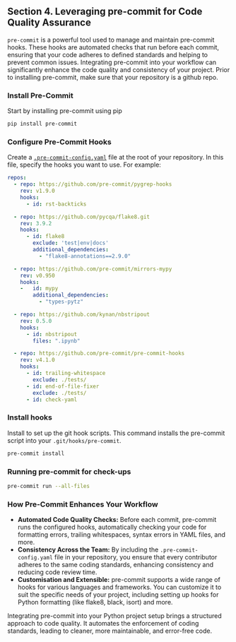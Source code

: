 Section 4. Leveraging pre-commit for Code Quality Assurance
---

`pre-commit` is a powerful tool used to manage and maintain pre-commit hooks.
These hooks are automated checks that run before each commit, ensuring that your
code adheres to defined standards and helping to prevent common issues.
Integrating pre-commit into your workflow can significantly enhance the code
quality and consistency of your project. Prior to installing pre-commit, make sure
that your repository is a github repo.

### Install Pre-Commit

Start by installing pre-commit using pip

```bash
pip install pre-commit
```
### Configure Pre-Commit Hooks

Create a [`.pre-commit-config.yaml`](../.pre-commit-config.yaml) file at the root of your repository. In this file,
specify the hooks you want to use. For example:

```yaml
repos:
  - repo: https://github.com/pre-commit/pygrep-hooks
    rev: v1.9.0
    hooks:
      - id: rst-backticks

  - repo: https://github.com/pycqa/flake8.git
    rev: 3.9.2
    hooks:
      - id: flake8
        exclude: 'test|env|docs'
        additional_dependencies:
          - "flake8-annotations==2.9.0"

  - repo: https://github.com/pre-commit/mirrors-mypy
    rev: v0.950
    hooks:
    -   id: mypy
        additional_dependencies:
          - "types-pytz"

  - repo: https://github.com/kynan/nbstripout
    rev: 0.5.0
    hooks:
      - id: nbstripout
        files: ".ipynb"

  - repo: https://github.com/pre-commit/pre-commit-hooks
    rev: v4.1.0
    hooks:
      - id: trailing-whitespace
        exclude: ./tests/
      - id: end-of-file-fixer
        exclude: ./tests/
      - id: check-yaml
```

### Install hooks

Install to set up the git hook scripts. This command installs the pre-commit script into your `.git/hooks/pre-commit`.

```bash
pre-commit install
```

### Running pre-commit for check-ups

```bash
pre-commit run --all-files
```


### How Pre-Commit Enhances Your Workflow

- **Automated Code Quality Checks:** Before each commit, pre-commit runs the configured hooks, automatically checking your code for formatting errors, trailing whitespaces, syntax errors in YAML files, and more.
- **Consistency Across the Team:** By including the `.pre-commit-config.yaml` file in your repository, you ensure that every contributor adheres to the same coding standards, enhancing consistency and reducing code review time.
- **Customisation and Extensible:** pre-commit supports a wide range of hooks for various languages and frameworks. You can customize it to suit the specific needs of your project, including setting up hooks for Python formatting (like flake8, black, isort) and more.

Integrating pre-commit into your Python project setup brings a structured approach to code quality.
It automates the enforcement of coding standards, leading to cleaner, more maintainable, and error-free code.
